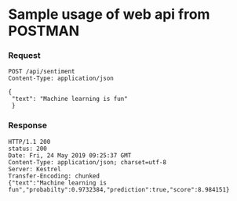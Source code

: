 # Sample usage of web api from POSTMAN

### Request
```
POST /api/sentiment
Content-Type: application/json

{
 "text": "Machine learning is fun"
 }
```

### Response
```
HTTP/1.1 200
status: 200
Date: Fri, 24 May 2019 09:25:37 GMT
Content-Type: application/json; charset=utf-8
Server: Kestrel
Transfer-Encoding: chunked
{"text":"Machine learning is fun","probabilty":0.9732384,"prediction":true,"score":8.984151}
```
